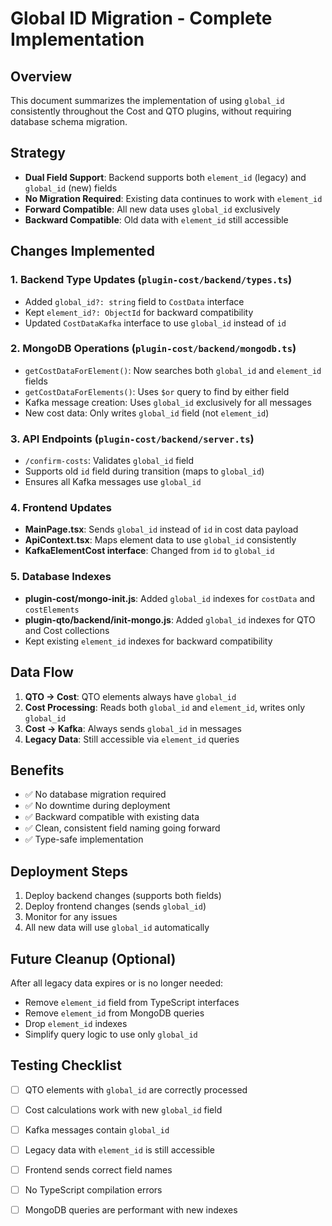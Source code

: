 # Global ID Migration - Complete Implementation

## Overview
This document summarizes the implementation of using `global_id` consistently throughout the Cost and QTO plugins, without requiring database schema migration.

## Strategy
- **Dual Field Support**: Backend supports both `element_id` (legacy) and `global_id` (new) fields
- **No Migration Required**: Existing data continues to work with `element_id`
- **Forward Compatible**: All new data uses `global_id` exclusively
- **Backward Compatible**: Old data with `element_id` still accessible

## Changes Implemented

### 1. Backend Type Updates (`plugin-cost/backend/types.ts`)
- Added `global_id?: string` field to `CostData` interface
- Kept `element_id?: ObjectId` for backward compatibility
- Updated `CostDataKafka` interface to use `global_id` instead of `id`

### 2. MongoDB Operations (`plugin-cost/backend/mongodb.ts`)
- `getCostDataForElement()`: Now searches both `global_id` and `element_id` fields
- `getCostDataForElements()`: Uses `$or` query to find by either field
- Kafka message creation: Uses `global_id` exclusively for all messages
- New cost data: Only writes `global_id` field (not `element_id`)

### 3. API Endpoints (`plugin-cost/backend/server.ts`)
- `/confirm-costs`: Validates `global_id` field
- Supports old `id` field during transition (maps to `global_id`)
- Ensures all Kafka messages use `global_id`

### 4. Frontend Updates
- **MainPage.tsx**: Sends `global_id` instead of `id` in cost data payload
- **ApiContext.tsx**: Maps element data to use `global_id` consistently
- **KafkaElementCost interface**: Changed from `id` to `global_id`

### 5. Database Indexes
- **plugin-cost/mongo-init.js**: Added `global_id` indexes for `costData` and `costElements`
- **plugin-qto/backend/init-mongo.js**: Added `global_id` indexes for QTO and Cost collections
- Kept existing `element_id` indexes for backward compatibility

## Data Flow
1. **QTO → Cost**: QTO elements always have `global_id`
2. **Cost Processing**: Reads both `global_id` and `element_id`, writes only `global_id`
3. **Cost → Kafka**: Always sends `global_id` in messages
4. **Legacy Data**: Still accessible via `element_id` queries

## Benefits
- ✅ No database migration required
- ✅ No downtime during deployment
- ✅ Backward compatible with existing data
- ✅ Clean, consistent field naming going forward
- ✅ Type-safe implementation

## Deployment Steps
1. Deploy backend changes (supports both fields)
2. Deploy frontend changes (sends `global_id`)
3. Monitor for any issues
4. All new data will use `global_id` automatically

## Future Cleanup (Optional)
After all legacy data expires or is no longer needed:
- Remove `element_id` field from TypeScript interfaces
- Remove `element_id` from MongoDB queries
- Drop `element_id` indexes
- Simplify query logic to use only `global_id`

## Testing Checklist
- [ ] QTO elements with `global_id` are correctly processed
- [ ] Cost calculations work with new `global_id` field
- [ ] Kafka messages contain `global_id`
- [ ] Legacy data with `element_id` is still accessible
- [ ] Frontend sends correct field names
- [ ] No TypeScript compilation errors
- [ ] MongoDB queries are performant with new indexes



